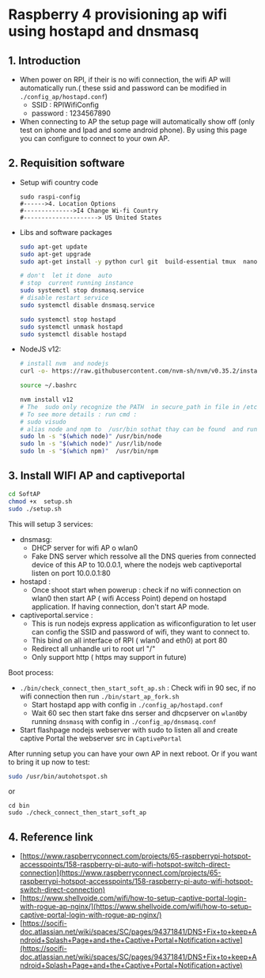 # Raspberry 4  provisioning ap wifi using hostapd and dnsmasq

## 1. Introduction


* When power on RPI, if  their is no wifi connection, the wifi AP will  automatically run.( these ssid and password can be modified in `./config_ap/hostapd.conf`)
    * SSID : RPIWifiConfig
    * password : 1234567890
* When connecting to AP the setup page  will automatically  show off (only test on iphone  and Ipad and some android phone). By using  this page  you can configure to  connect  to your  own AP.


## 2. Requisition software

* Setup wifi country code

    ```
    sudo raspi-config
    #------>4. Location Options
    #-------------->I4 Change Wi-fi Country
    #---------------------> US United States
    ```
    
* Libs and software packages

    ```sh
    sudo apt-get update
    sudo apt-get upgrade
    sudo apt-get install -y python curl git  build-essential tmux  nano hostapd dnsmasq

    # don't  let it done  auto
    # stop  current running instance
    sudo systemctl stop dnsmasq.service
    # disable restart service
    sudo systemctl disable dnsmasq.service 

    sudo systemctl stop hostapd
    sudo systemctl unmask hostapd
    sudo systemctl disable hostapd
    ```

* NodeJS v12:

    ```sh
    # install nvm  and nodejs
    curl -o- https://raw.githubusercontent.com/nvm-sh/nvm/v0.35.2/install.sh | bash
    
    source ~/.bashrc
    
    nvm install v12
    # The  sudo only recognize the PATH  in secure_path in file in /etc/sudoers
    # To see more details : run cmd :  
    # sudo visudo
    # alias node and npm to  /usr/bin sothat thay can be found  and run in sudo mode
    sudo ln -s "$(which node)" /usr/bin/node
    sudo ln -s "$(which node)" /usr/lib/node
    sudo ln -s "$(which npm)"  /usr/bin/npm
    ```


## 3. Install WIFI AP and captiveportal

```sh
cd SoftAP
chmod +x  setup.sh 
sudo ./setup.sh 
```

This will setup 3 services:
* dnsmasg:  
    * DHCP server for  wifi AP o wlan0    
    * Fake DNS server  which  ressolve all the DNS queries  from connected device of  this AP  to 10.0.0.1, where  the  nodejs web captiveportal listen on port  10.0.0.1:80 
* hostapd :  
    * Once shoot start when powerup : check if no wifi connection on wlan0 then start AP ( wifi Access Point) depend on  hostapd  application. If having connection, don't start AP mode.
* captiveportal.service : 
    * This is run nodejs express  application as wificonfiguration  to let user  can  config  the  SSID and  password of wifi, they want  to connect to.
    * This bind on all interface of  RPI (  wlan0 and eth0)  at port 80
    * Redirect all unhandle uri to root url "/"
    * Only support http (  https may support in future)  

Boot process:
* `./bin/check_connect_then_start_soft_ap.sh` :  Check wifi in  90 sec, if no wifi connection  then run  `./bin/start_ap_fork.sh`
    *  Start hostapd  app with  config in `./config_ap/hostapd.conf`
    *  Wait 60 sec then start fake dns serser  and dhcpserver on  `wlan0`by running `dnsmasq`  with config in `./config_ap/dnsmasq.conf`
* Start flashpage nodejs webserver with sudo to listen  all and create captive Portal the  webserver src  in  `CaptivePortal`
    
After  running setup  you can have your own AP in next reboot. Or if  you want  to  bring it up now to test:
```sh
sudo /usr/bin/autohotspot.sh
```
or
```
cd bin
sudo ./check_connect_then_start_soft_ap
```

## 4. Reference link
* [https://www.raspberryconnect.com/projects/65-raspberrypi-hotspot-accesspoints/158-raspberry-pi-auto-wifi-hotspot-switch-direct-connection](https://www.raspberryconnect.com/projects/65-raspberrypi-hotspot-accesspoints/158-raspberry-pi-auto-wifi-hotspot-switch-direct-connection)
* [https://www.shellvoide.com/wifi/how-to-setup-captive-portal-login-with-rogue-ap-nginx/](https://www.shellvoide.com/wifi/how-to-setup-captive-portal-login-with-rogue-ap-nginx/)
* [https://socifi-doc.atlassian.net/wiki/spaces/SC/pages/94371841/DNS+Fix+to+keep+Android+Splash+Page+and+the+Captive+Portal+Notification+active](https://socifi-doc.atlassian.net/wiki/spaces/SC/pages/94371841/DNS+Fix+to+keep+Android+Splash+Page+and+the+Captive+Portal+Notification+active)
